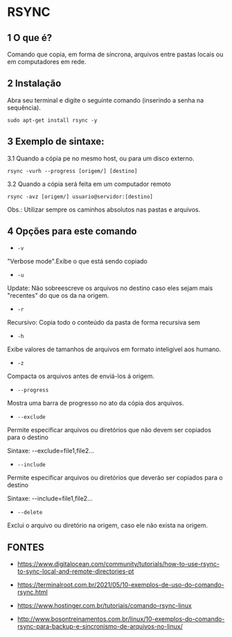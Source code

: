 # RSYNC

## 1 O que é?

Comando que copia, em forma de síncrona, arquivos entre pastas locais ou em computadores em rede.

## 2 Instalação

Abra seu terminal e digite o seguinte comando (inserindo a senha na sequência).

`sudo apt-get install rsync -y`

## 3 Exemplo de sintaxe:


3.1 Quando a cópia pe no mesmo host, ou para um disco externo.

`rsync -vurh --progress [origem/] [destino]`

3.2 Quando a cópia será feita em um computador remoto

`rsync -avz [origem/] usuario@servidor:[destino]`

Obs.: Utilizar sempre os caminhos absolutos nas pastas e arquivos.

## 4 Opções para este comando

* `-v`

"Verbose mode".Exibe o que está sendo copiado

* `-u` 

Update: Não sobreescreve os arquivos no destino caso eles sejam mais "recentes" do que os da na origem.

* `-r`

Recursivo: Copia todo o conteúdo da pasta de forma recursiva sem 

* `-h`

Exibe valores de tamanhos de arquivos em formato inteligível aos humano.

* `-z`

Compacta os arquivos antes de enviá-los á origem.

* `--progress`

Mostra uma barra de progresso no ato da cópia dos arquivos.

* `--exclude`

Permite especificar arquivos ou diretórios que não devem ser copiados para o destino

Sintaxe: --exclude=file1,file2...

* `--include`

Permite especificar arquivos ou diretórios que deverão ser copiados para o destino

Sintaxe: --include=file1,file2...

* `--delete`

Exclui o arquivo ou diretório na origem, caso ele não exista na origem.


## FONTES

* <https://www.digitalocean.com/community/tutorials/how-to-use-rsync-to-sync-local-and-remote-directories-pt>

* <https://terminalroot.com.br/2021/05/10-exemplos-de-uso-do-comando-rsync.html>

* <https://www.hostinger.com.br/tutoriais/comando-rsync-linux>

* <http://www.bosontreinamentos.com.br/linux/10-exemplos-do-comando-rsync-para-backup-e-sincronismo-de-arquivos-no-linux/>




